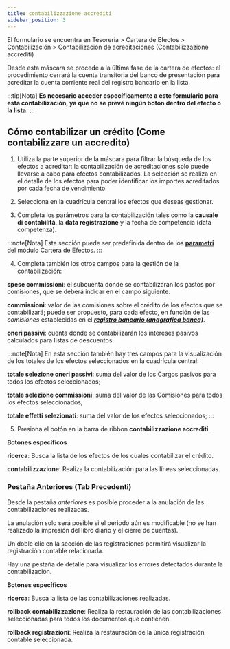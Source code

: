 ```yaml
---
title: contabilizzazione accrediti
sidebar_position: 3
---
```


El formulario se encuentra en Tesorería > Cartera de Efectos > Contabilización > Contabilización de acreditaciones (Contabilizzazione accrediti)

Desde esta máscara se procede a la última fase de la cartera de efectos: el procedimiento cerrará la cuenta transitoria del banco de presentación para acreditar la cuenta corriente real del registro bancario en la lista.

:::tip[Nota]
**Es necesario acceder específicamente a este formulario para esta contabilización, ya que no se prevé ningún botón dentro del efecto o la lista**.
:::

## Cómo contabilizar un crédito (Come contabilizzare un accredito)

1. Utiliza la parte superior de la máscara para filtrar la búsqueda de los efectos a acreditar: la contabilización de acreditaciones solo puede llevarse a cabo para efectos contabilizados. La selección se realiza en el detalle de los efectos para poder identificar los importes acreditados por cada fecha de vencimiento.

2. Selecciona en la cuadrícula central los efectos que deseas gestionar.

3. Completa los parámetros para la contabilización tales como la **causale di contabilità**, la **data registrazione** y la fecha de competencia (data competenza).

:::note[Nota]
Esta sección puede ser predefinida dentro de los [**parametri**](/docs/configurations/parameters/treasury/bills-portfolio-parameters) del módulo Cartera de Efectos.
:::

4. Completa también los otros campos para la gestión de la contabilización:

**spese commissioni**: el subcuenta donde se contabilizarán los gastos por comisiones, que se deberá indicar en el campo siguiente.

**commissioni**: valor de las comisiones sobre el crédito de los efectos que se contabilizará; puede ser propuesto, para cada efecto, en función de las *comisiones* establecidas en el [***registro bancario (anagrafica banca)***](/docs/erp-home/registers/contacts/create-new-contact/accounting-data/bank-registry/detail).  

**oneri passivi**: cuenta donde se contabilizarán los intereses pasivos calculados para listas de descuentos.

:::note[Nota]
En esta sección también hay tres campos para la visualización de los totales de los efectos seleccionados en la cuadrícula central:

**totale selezione oneri passivi**: suma del valor de los Cargos pasivos para todos los efectos seleccionados;

**totale selezione commissioni**: suma del valor de las Comisiones para todos los efectos seleccionados;

**totale effetti selezionati**: suma del valor de los efectos seleccionados;
:::

5. Presiona el botón en la barra de ribbon **contabilizzazione accrediti**.

**Botones específicos**

**ricerca**: Busca la lista de los efectos de los cuales contabilizar el crédito.

**contabilizzazione**: Realiza la contabilización para las líneas seleccionadas.

### Pestaña Anteriores (Tab Precedenti)

Desde la pestaña *anteriores* es posible proceder a la anulación de las contabilizaciones realizadas.

La anulación solo será posible si el periodo aún es modificable (no se han realizado la impresión del libro diario y el cierre de cuentas).

Un doble clic en la sección de las registraciones permitirá visualizar la registración contable relacionada.

Hay una pestaña de detalle para visualizar los errores detectados durante la contabilización.

**Botones específicos**

**ricerca**: Busca la lista de las contabilizaciones realizadas.

**rollback contabilizzazione**: Realiza la restauración de las contabilizaciones seleccionadas para todos los documentos que contienen.

**rollback registrazioni**: Realiza la restauración de la única registración contable seleccionada.